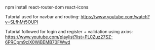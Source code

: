 npm install react-router-dom react-icons

Tutorial used for navbar and routing: https://www.youtube.com/watch?v=SLfhMt5OUPI

Tutorial followed for login and register + validation using axios: https://www.youtube.com/playlist?list=PL0Zuz27SZ-6PRCpm9clX0WiBEMB70FWwd
